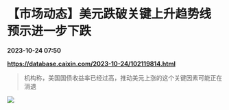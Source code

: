 # 【市场动态】美元跌破关键上升趋势线 预示进一步下跌

**2023-10-24 07:50**

**https://database.caixin.com/2023-10-24/102119814.html**

> 机构称，美国国债收益率已经过高，推动美元上涨的这个关键因素可能正在消退

  

![](https://img.caixin.com/2023-10-24/169813174608468_840_560.jpg)